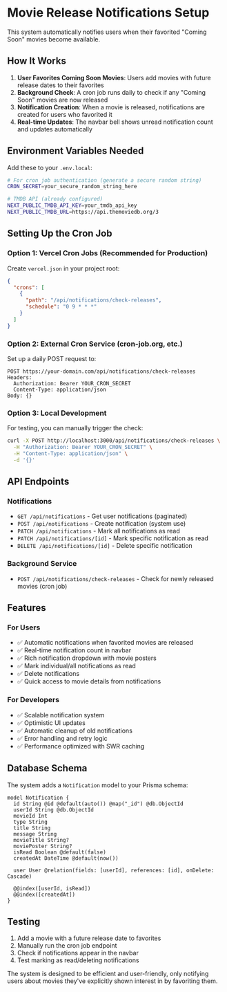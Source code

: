 # Movie Release Notifications Setup

This system automatically notifies users when their favorited "Coming Soon" movies become available.

## How It Works

1. **User Favorites Coming Soon Movies**: Users add movies with future release dates to their favorites
2. **Background Check**: A cron job runs daily to check if any "Coming Soon" movies are now released
3. **Notification Creation**: When a movie is released, notifications are created for users who favorited it
4. **Real-time Updates**: The navbar bell shows unread notification count and updates automatically

## Environment Variables Needed

Add these to your `.env.local`:

```bash
# For cron job authentication (generate a secure random string)
CRON_SECRET=your_secure_random_string_here

# TMDB API (already configured)
NEXT_PUBLIC_TMDB_API_KEY=your_tmdb_api_key
NEXT_PUBLIC_TMDB_URL=https://api.themoviedb.org/3
```

## Setting Up the Cron Job

### Option 1: Vercel Cron Jobs (Recommended for Production)

Create `vercel.json` in your project root:

```json
{
  "crons": [
    {
      "path": "/api/notifications/check-releases",
      "schedule": "0 9 * * *"
    }
  ]
}
```

### Option 2: External Cron Service (cron-job.org, etc.)

Set up a daily POST request to:
```
POST https://your-domain.com/api/notifications/check-releases
Headers:
  Authorization: Bearer YOUR_CRON_SECRET
  Content-Type: application/json
Body: {}
```

### Option 3: Local Development

For testing, you can manually trigger the check:

```bash
curl -X POST http://localhost:3000/api/notifications/check-releases \
  -H "Authorization: Bearer YOUR_CRON_SECRET" \
  -H "Content-Type: application/json" \
  -d '{}'
```

## API Endpoints

### Notifications
- `GET /api/notifications` - Get user notifications (paginated)
- `POST /api/notifications` - Create notification (system use)
- `PATCH /api/notifications` - Mark all notifications as read
- `PATCH /api/notifications/[id]` - Mark specific notification as read
- `DELETE /api/notifications/[id]` - Delete specific notification

### Background Service
- `POST /api/notifications/check-releases` - Check for newly released movies (cron job)

## Features

### For Users
- ✅ Automatic notifications when favorited movies are released
- ✅ Real-time notification count in navbar
- ✅ Rich notification dropdown with movie posters
- ✅ Mark individual/all notifications as read
- ✅ Delete notifications
- ✅ Quick access to movie details from notifications

### For Developers
- ✅ Scalable notification system
- ✅ Optimistic UI updates
- ✅ Automatic cleanup of old notifications
- ✅ Error handling and retry logic
- ✅ Performance optimized with SWR caching

## Database Schema

The system adds a `Notification` model to your Prisma schema:

```prisma
model Notification {
  id String @id @default(auto()) @map("_id") @db.ObjectId
  userId String @db.ObjectId
  movieId Int
  type String
  title String
  message String
  movieTitle String?
  moviePoster String?
  isRead Boolean @default(false)
  createdAt DateTime @default(now())
  
  user User @relation(fields: [userId], references: [id], onDelete: Cascade)
  
  @@index([userId, isRead])
  @@index([createdAt])
}
```

## Testing

1. Add a movie with a future release date to favorites
2. Manually run the cron job endpoint
3. Check if notifications appear in the navbar
4. Test marking as read/deleting notifications

The system is designed to be efficient and user-friendly, only notifying users about movies they've explicitly shown interest in by favoriting them.